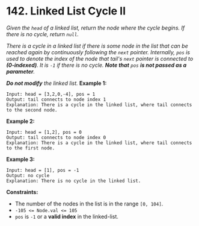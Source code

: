# 142. Linked List Cycle II

_Given the `head` of a linked list, return the node where the cycle begins. If there is no cycle, return `null`._

_There is a cycle in a linked list if there is some node in the list that can be reached again by continuously following the `next` pointer. Internally, `pos` is used to denote the index of the node that tail's `next` pointer is connected to **(0-indexed)**. It is `-1` if there is no cycle. **Note that** `pos` **is not passed as a parameter**._

_**Do not modify** the linked list._
**Example 1:**

```
Input: head = [3,2,0,-4], pos = 1
Output: tail connects to node index 1
Explanation: There is a cycle in the linked list, where tail connects to the second node.
```

**Example 2:**

```
Input: head = [1,2], pos = 0
Output: tail connects to node index 0
Explanation: There is a cycle in the linked list, where tail connects to the first node.
```

**Example 3:**

```
Input: head = [1], pos = -1
Output: no cycle
Explanation: There is no cycle in the linked list.
```

**Constraints:**

-   The number of the nodes in the list is in the range `[0, 104]`.
-   `-105 <= Node.val <= 105`
-   `pos` is `-1` or a **valid index** in the linked-list.

